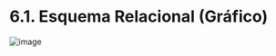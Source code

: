 # 6.1. Esquema Relacional (Gráfico)

![image](https://github.com/user-attachments/assets/09f1e40b-00d1-47c5-8caf-db140d461edf)
